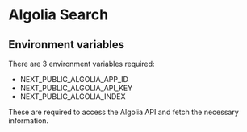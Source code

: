 # Algolia Search

## Environment variables

There are 3 environment variables required:

- NEXT_PUBLIC_ALGOLIA_APP_ID
- NEXT_PUBLIC_ALGOLIA_API_KEY
- NEXT_PUBLIC_ALGOLIA_INDEX

These are required to access the Algolia API and fetch the necessary information.

